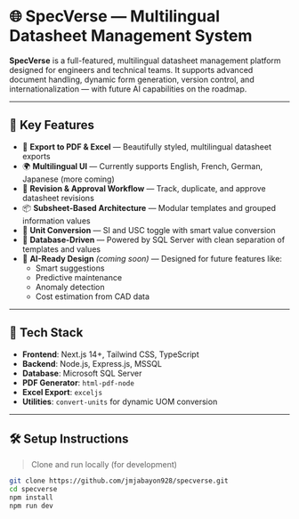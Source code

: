 # 🌐 SpecVerse — Multilingual Datasheet Management System

**SpecVerse** is a full-featured, multilingual datasheet management platform designed for engineers and technical teams. It supports advanced document handling, dynamic form generation, version control, and internationalization — with future AI capabilities on the roadmap.

---

## 🚀 Key Features

- 📄 **Export to PDF & Excel** — Beautifully styled, multilingual datasheet exports
- 🌍 **Multilingual UI** — Currently supports English, French, German, Japanese (more coming)
- 🔁 **Revision & Approval Workflow** — Track, duplicate, and approve datasheet revisions
- 📦 **Subsheet-Based Architecture** — Modular templates and grouped information values
- 🔢 **Unit Conversion** — SI and USC toggle with smart value conversion
- 💾 **Database-Driven** — Powered by SQL Server with clean separation of templates and values
- 🧠 **AI-Ready Design** *(coming soon)* — Designed for future features like:
  - Smart suggestions
  - Predictive maintenance
  - Anomaly detection
  - Cost estimation from CAD data

---

## 🧱 Tech Stack

- **Frontend**: Next.js 14+, Tailwind CSS, TypeScript
- **Backend**: Node.js, Express.js, MSSQL
- **Database**: Microsoft SQL Server
- **PDF Generator**: `html-pdf-node`
- **Excel Export**: `exceljs`
- **Utilities**: `convert-units` for dynamic UOM conversion

---

## 🛠 Setup Instructions

> Clone and run locally (for development)

```bash
git clone https://github.com/jmjabayon928/specverse.git
cd specverse
npm install
npm run dev
